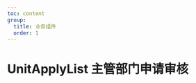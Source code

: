 ```yaml
---
toc: content
group:
  title: 业务组件
  order: 1
---
```


# UnitApplyList 主管部门申请审核

<code src="./demos/index.tsx"></code>
